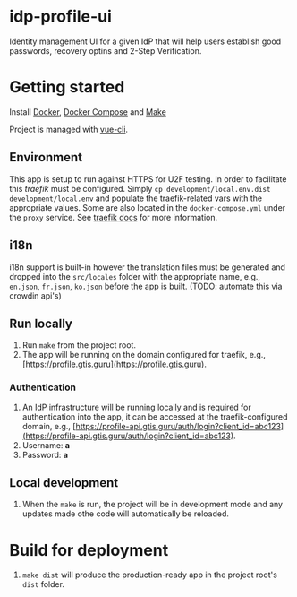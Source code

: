 # idp-profile-ui

Identity management UI for a given IdP that will help users establish good passwords, recovery optins and 2-Step Verification.

# Getting started

Install [Docker](https://docs.docker.com/install), [Docker Compose](https://docs.docker.com/compose/install) and [Make](https://www.gnu.org/software/make)

Project is managed with [vue-cli](https://github.com/vuejs/vue-cli).

## Environment

This app is setup to run against HTTPS for U2F testing. In order to facilitate this _traefik_ must be configured. Simply `cp development/local.env.dist development/local.env` and populate the traefik-related vars with the appropriate values. Some are also located in the `docker-compose.yml` under the `proxy` service. See [traefik docs](https://github.com/silinternational/traefik-https-proxy) for more information.

## i18n

i18n support is built-in however the translation files must be generated and dropped into the `src/locales` folder with the appropriate name, e.g., `en.json`, `fr.json`, `ko.json` before the app is built. (TODO: automate this via crowdin api's)

## Run locally

1.  Run `make` from the project root.
1.  The app will be running on the domain configured for traefik, e.g., [https://profile.gtis.guru](https://profile.gtis.guru).

### Authentication

1.  An IdP infrastructure will be running locally and is required for authentication into the app, it can be accessed at the traefik-configured domain, e.g., [https://profile-api.gtis.guru/auth/login?client_id=abc123](https://profile-api.gtis.guru/auth/login?client_id=abc123).
1.  Username: **a**
1.  Password: **a**

## Local development

1.  When the `make` is run, the project will be in development mode and any updates made othe code will automatically be reloaded.

# Build for deployment

1.  `make dist` will produce the production-ready app in the project root's `dist` folder.
